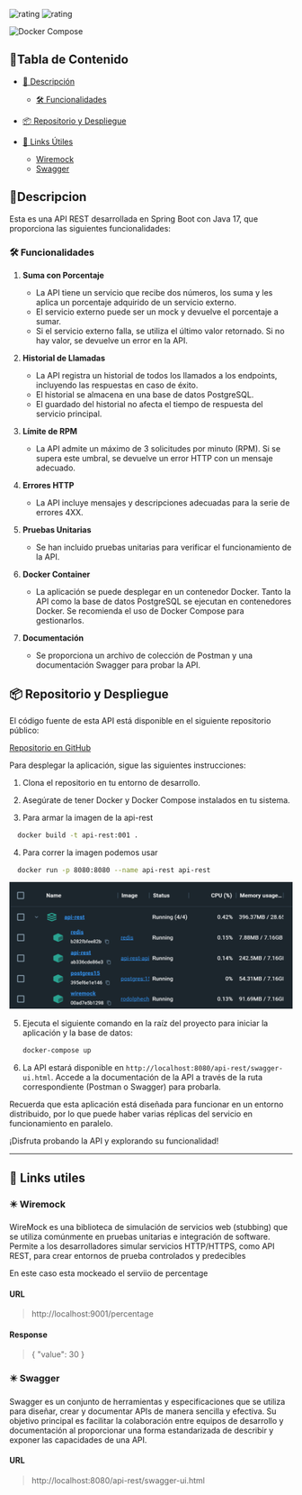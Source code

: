 ![rating](https://img.shields.io/badge/Java-17-orange?style=flat-square) ![rating](https://img.shields.io/badge/Spring%20Boot-3.1.5-brighred?style=flat-square)

![Docker Compose](/docs/img/spring-challenger.gif)


## 🚩Tabla de Contenido

- [📒 Descripción](#descripcion)
   - [🛠️ Funcionalidades](#funcionalidades)

- [📦 Repositorio y Despliegue](#repositorio-y-despliegue)

- [🔗 Links Útiles](#links-utiles)
   - [Wiremock](#wiremock)
   - [Swagger](#swagger)


## 📒Descripcion 


Esta es una API REST desarrollada en Spring Boot con Java 17, que proporciona las siguientes funcionalidades:


### 🛠️ Funcionalidades

1. **Suma con Porcentaje**
    - La API tiene un servicio que recibe dos números, los suma y les aplica un porcentaje adquirido de un servicio externo.
    - El servicio externo puede ser un mock y devuelve el porcentaje a sumar.
    - Si el servicio externo falla, se utiliza el último valor retornado. Si no hay valor, se devuelve un error en la API.

2. **Historial de Llamadas**
    - La API registra un historial de todos los llamados a los endpoints, incluyendo las respuestas en caso de éxito.
    - El historial se almacena en una base de datos PostgreSQL.
    - El guardado del historial no afecta el tiempo de respuesta del servicio principal.

3. **Límite de RPM**
    - La API admite un máximo de 3 solicitudes por minuto (RPM). Si se supera este umbral, se devuelve un error HTTP con un mensaje adecuado.

4. **Errores HTTP**
    - La API incluye mensajes y descripciones adecuadas para la serie de errores 4XX.

5. **Pruebas Unitarias**
    - Se han incluido pruebas unitarias para verificar el funcionamiento de la API.

6. **Docker Container**
    - La aplicación se puede desplegar en un contenedor Docker. Tanto la API como la base de datos PostgreSQL se ejecutan en contenedores Docker. Se recomienda el uso de Docker Compose para gestionarlos.

7. **Documentación**
    - Se proporciona un archivo de colección de Postman y una documentación Swagger para probar la API.


## 📦 Repositorio y Despliegue

El código fuente de esta API está disponible en el siguiente repositorio público:


[Repositorio en GitHub](https://github.com/MaximilianoRodrigoSoria/api-rest)

Para desplegar la aplicación, sigue las siguientes instrucciones:

1. Clona el repositorio en tu entorno de desarrollo.

2. Asegúrate de tener Docker y Docker Compose instalados en tu sistema.

3. Para armar la imagen de la api-rest

 ```bash
   docker build -t api-rest:001 .
   ```
4. Para correr la imagen podemos usar

 ```bash
   docker run -p 8080:8080 --name api-rest api-rest

   ```
![Docker Compose](/docs/img/docker-compose.png)


5. Ejecuta el siguiente comando en la raíz del proyecto para iniciar la aplicación y la base de datos:

   ```bash
   docker-compose up
   ```

4. La API estará disponible en `http://localhost:8080/api-rest/swagger-ui.html`. Accede a la documentación de la API a través de la ruta correspondiente (Postman o Swagger) para probarla.

Recuerda que esta aplicación está diseñada para funcionar en un entorno distribuido, por lo que puede haber varias réplicas del servicio en funcionamiento en paralelo.

¡Disfruta probando la API y explorando su funcionalidad!

---
<a name="links-utiles"></a>
## 🔗 Links utiles

### ✴️ Wiremock

WireMock es una biblioteca de simulación de servicios web (stubbing) que se utiliza comúnmente en pruebas unitarias e integración de software. Permite a los desarrolladores simular servicios HTTP/HTTPS, como API REST, para crear entornos de prueba controlados y predecibles

En este caso esta mockeado el serviio de percentage

#### URL

> http://localhost:9001/percentage

#### Response

> { "value": 30 }

### ✴️ Swagger


Swagger es un conjunto de herramientas y especificaciones que se utiliza para diseñar, crear y documentar APIs de manera sencilla y efectiva. Su objetivo principal es facilitar la colaboración entre equipos de desarrollo y documentación al proporcionar una forma estandarizada de describir y exponer las capacidades de una API.

#### URL

> http://localhost:8080/api-rest/swagger-ui.html
